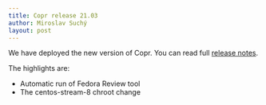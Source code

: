 ```yaml
---
title: Copr release 21.03
author: Miroslav Suchý
layout: post
---
```


We have deployed the new version of Copr. You can read full [release notes](https://docs.pagure.org/copr.copr/release-notes/2021-03-17.html).

The highlights are:

 * Automatic run of Fedora Review tool
 * The centos-stream-8 chroot change
